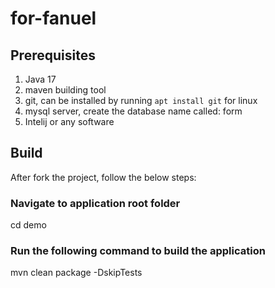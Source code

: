 # for-fanuel

## Prerequisites

1. Java 17
2. maven building tool
3. git, can be installed by running `apt install git` for linux 
4. mysql server, create the database name called: form
5. Intelij or any software

## Build

After fork the project, follow the below steps:

### Navigate to application root folder
cd demo

### Run the following command to build the application
mvn clean package -DskipTests
